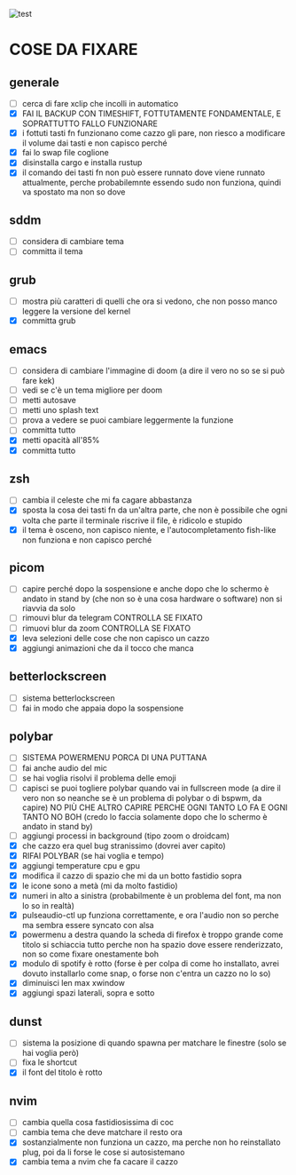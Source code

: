 ![test](../waterfalls.jpg)

# COSE DA FIXARE

## generale

- [ ] cerca di fare xclip che incolli in automatico
- [x] FAI IL BACKUP CON TIMESHIFT, FOTTUTAMENTE FONDAMENTALE, E SOPRATTUTTO FALLO FUNZIONARE
- [x] i fottuti tasti fn funzionano come cazzo gli pare, non riesco a modificare il volume dai tasti e non capisco perché
- [x] fai lo swap file coglione
- [x] disinstalla cargo e installa rustup
- [x] il comando dei tasti fn non può essere runnato dove viene runnato attualmente, perche probabilemnte essendo sudo non funziona, quindi va spostato ma non so dove

## sddm

- [ ] considera di cambiare tema
- [ ] committa il tema

## grub

- [ ] mostra più caratteri di quelli che ora si vedono, che non posso manco leggere la versione del kernel
- [x] committa grub

## emacs

- [ ] considera di cambiare l'immagine di doom (a dire il vero no so se si può fare kek)
- [ ] vedi se c'è un tema migliore per doom
- [ ] metti autosave
- [ ] metti uno splash text
- [ ] prova a vedere se puoi cambiare leggermente la funzione
- [ ] committa tutto
- [x] metti opacità all'85%
- [x] committa tutto

## zsh

- [ ] cambia il celeste che mi fa cagare abbastanza
- [x] sposta la cosa dei tasti fn da un'altra parte, che non è possibile che ogni volta che parte il terminale riscrive il file, è ridicolo e stupido
- [x] il tema è osceno, non capisco niente, e l'autocompletamento fish-like non funziona e non capisco perché

## picom

- [ ] capire perché dopo la sospensione e anche dopo che lo schermo è andato in stand by (che non so è una cosa hardware o software) non si riavvia da solo
- [ ] rimouvi blur da telegram CONTROLLA SE FIXATO
- [ ] rimuovi blur da zoom CONTROLLA SE FIXATO
- [x] leva selezioni delle cose che non capisco un cazzo
- [x] aggiungi animazioni che da il tocco che manca

## betterlockscreen

- [ ] sistema betterlockscreen
- [ ] fai in modo che appaia dopo la sospensione

## polybar

- [ ] SISTEMA POWERMENU PORCA DI UNA PUTTANA
- [ ] fai anche audio del mic
- [ ] se hai voglia risolvi il problema delle emoji
- [ ] capisci se puoi togliere polybar quando vai in fullscreen mode (a dire il vero non so neanche se è un problema di polybar o di bspwm, da capire) NO PIÙ CHE ALTRO CAPIRE PERCHE OGNI TANTO LO FA E OGNI TANTO NO BOH (credo lo faccia solamente dopo che lo schermo è andato in stand by)
- [ ] aggiungi processi in background (tipo zoom o droidcam)
- [x] che cazzo era quel bug stranissimo (dovrei aver capito)
- [x] RIFAI POLYBAR (se hai voglia e tempo)
- [x] aggiungi temperature cpu e gpu
- [x] modifica il cazzo di spazio che mi da un botto fastidio sopra
- [x] le icone sono a metà (mi da molto fastidio)
- [x] numeri in alto a sinistra (probabilmente è un problema del font, ma non lo so in realtà)
- [x] pulseaudio-ctl up funziona correttamente, e ora l'audio non so perche ma sembra essere syncato con alsa
- [x] powermenu a destra quando la scheda di firefox è troppo grande come titolo si schiaccia tutto perche non ha spazio dove essere renderizzato, non so come fixare onestamente boh
- [x] modulo di spotify è rotto (forse è per colpa di come ho installato, avrei dovuto installarlo come snap, o forse non c'entra un cazzo no lo so)
- [x] diminuisci len max xwindow
- [x] aggiungi spazi laterali, sopra e sotto

## dunst

- [ ] sistema la posizione di quando spawna per matchare le finestre (solo se hai voglia però)
- [ ] fixa le shortcut
- [x] il font del titolo è rotto

## nvim

- [ ] cambia quella cosa fastidiosissima di coc
- [ ] cambia tema che deve matchare il resto ora
- [x] sostanzialmente non funziona un cazzo, ma perche non ho reinstallato plug, poi da li forse le cose si autosistemano
- [x] cambia tema a nvim che fa cacare il cazzo
